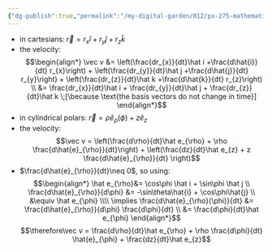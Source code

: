 ```yaml
---
{"dg-publish":true,"permalink":"/my-digital-garden/012/px-275-mathematical-methods/b-coordinate-systems-and-integration/b1-coordinate-systems/px-275-b1d-time-derivatives/","created":"2024-11-25T10:50:32.000+00:00","updated":"2024-11-26T10:04:33.190+00:00"}
---
```


- in cartesians: $\vec r = r_{x}\hat i + r_{y}\hat j + r_{z}\hat k$
- the velocity: 
$$\begin{align*}
	\vec v &= \left(\frac{dr_{x}}{dt}\hat i +\frac{d\hat{i}}{dt} r_{x}\right) + \left(\frac{dr_{y}}{dt}\hat j +\frac{d\hat{j}}{dt} r_{y}\right) + \left(\frac{dr_{z}}{dt}\hat k +\frac{d\hat{k}}{dt} r_{z}\right) \\
	&= \frac{dr_{x}}{dt}\hat i + \frac{dr_{y}}{dt}\hat j + \frac{dr_{z}}{dt}\hat k \;[\because \text{the basis vectors do not change in time}]
\end{align*}$$
- in cylindrical polars: $\vec r = \rho \hat e_\rho(\phi) + z \hat e_{z}$
- the velocity: 
$$\vec v = \left(\frac{d\rho}{dt}\hat e_{\rho} + \rho \frac{d\hat{e}_{\rho}}{dt}\right) + \left(\frac{dz}{dt}\hat e_{z} + z \frac{d\hat{e}_{\rho}}{dt} \right)$$
- $\frac{d\hat{e}_{\rho}}{dt}\neq 0$, so using: 
$$\begin{align*}
	\hat e_{\rho}&= \cos\phi \hat i + \sin\phi \hat j \\
	\frac{d\hat{e}_{\rho}}{d\phi} &=  -\sin\theta\hat{i} + \cos\phi\hat{j} \\ 
	&\equiv \hat e_{\phi} \\\\
	\implies \frac{d\hat{e}_{\rho}(\phi)}{dt} &= \frac{d\hat{e}_{\rho}}{d\phi} \frac{d\phi}{dt} \\
	&= \frac{d\phi}{dt}\hat e_{\phi}
\end{align*}$$
$$\therefore\vec v = \frac{d\rho}{dt}\hat e_{\rho} + \rho \frac{d\phi}{dt} \hat{e}_{\phi} + \frac{dz}{dt}\hat e_{z}$$
